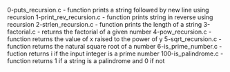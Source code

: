 0-puts_recursion.c - function prints a string followed by new line using recursion
1-print_rev_recursion.c - function prints string in reverse using recursion
2-strlen_recursion.c - function prints the length of a string
3-factorial.c - returns the factorial of a given number
4-pow_recursion.c - function returns the value of x raised to the power of y
5-sqrt_recursion.c - function returns the natural square root of a number
6-is_prime_number.c - fuction returns i if the input integer is a prime number
100-is_palindrome.c - function returns 1 if a string is a palindrome and 0 if not

